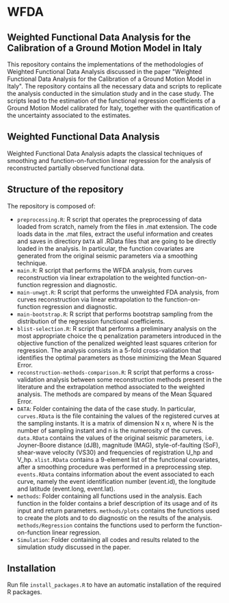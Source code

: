 # WFDA

## Weighted Functional Data Analysis for the Calibration of a Ground Motion Model in Italy

This repository contains the implementations of the methodologies of Weighted Functional Data Analysis discussed in the paper "Weighted Functional Data Analysis for the Calibration of a Ground Motion Model in Italy". The repository contains all the necessary data and scripts to replicate the analysis conducted in the simulation study and in the case study. The scripts lead to the estimation of the functional regression coefficients of a Ground Motion Model calibrated for Italy, together with the quantification of the uncertainty associated to the estimates.

## Weighted Functional Data Analysis
Weighted Functional Data Analysis adapts the classical techniques of smoothing and function-on-function linear regression for the analysis of reconstructed partially observed functional data.

## Structure of the repository
The repository is composed of:
* `preprocessing.R`: R script that operates the preprocessing of data loaded from scratch, namely from the files in .mat extension. The code loads data in the .mat files, extract the useful information and creates and saves in directiory `DATA` all .RData files that are going to be directly loaded in the analysis. In particular, the function covariates are generated from the original seismic parameters via a smoothing technique.
* `main.R`: R script that performs the WFDA analysis, from curves reconstruction via linear extrapolation to the weighted function-on-function regression and diagnostic.
* `main-unwgt.R`: R script that performs the unweighted FDA analysis, from curves reconstruction via linear extrapolation to the function-on-function regression and diagnostic.
* `main-bootstrap.R`: R script that performs bootstrap sampling from the distribution of the regression functional coefficients.
* `blist-selection.R`: R script that performs a preliminary analysis on the most appropriate choice the q penalization parameters introduced in the objective function of the penalized weighted least squares criterion for regression. The analysis consists in a 5-fold cross-validation that identifies the optimal parameters as those minimizing the Mean Squared Error.
* `reconstruction-methods-comparison.R`: R script that performs a cross-validation analysis between some reconstruction methods present in the literature and the extrapolation method associated to the weighted analysis. The methods are compared by means of the Mean Squared Error.
* `DATA`: Folder containing the data of the case study. In particular, `curves.RData` is the file containing the values of the registered curves at the sampling instants. It is a matrix of dimension N x n, where N is the number of sampling instant and n is the numerosity of the curves. `data.RData` contains the values of the original seismic parameters, i.e. Joyner-Boore distance (dJB), magnitude (MAG), style-of-faulting (SoF), shear-wave velocity (VS30) and frequencies of registration U_hp and V_hp. `xlist.RData` contains a 9-element list of the functional covariates, after a smoothing procedure was performed in a preprocessing step. `events.RData` contains information about the event associated to each curve, namely the event identification number (event.id), the longitude and latitude (event.long, event.lat).
* `methods`: Folder containing all functions used in the analysis. Each function in the folder contains a brief description of its usage and of its input and return parameters.  `methods/plots` contains the functions used to create the plots and to do diagnostic on the results of the analysis. `methods/Regression` contains the functions used to perform the function-on-function linear regression.
* `Simulation`: Folder containing all codes and results related to the simulation study discussed in the paper.

## Installation

Run file `install_packages.R` to have an automatic installation of the required R packages.
